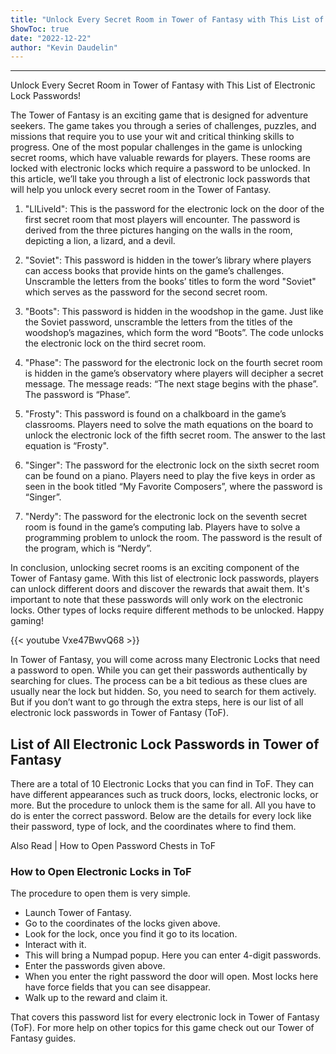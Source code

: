 ```yaml
---
title: "Unlock Every Secret Room in Tower of Fantasy with This List of Electronic Lock Passwords!"
ShowToc: true 
date: "2022-12-22"
author: "Kevin Daudelin"
---
```

*****
Unlock Every Secret Room in Tower of Fantasy with This List of Electronic Lock Passwords!

The Tower of Fantasy is an exciting game that is designed for adventure seekers. The game takes you through a series of challenges, puzzles, and missions that require you to use your wit and critical thinking skills to progress. One of the most popular challenges in the game is unlocking secret rooms, which have valuable rewards for players. These rooms are locked with electronic locks which require a password to be unlocked. In this article, we’ll take you through a list of electronic lock passwords that will help you unlock every secret room in the Tower of Fantasy.

1. "LlLiveld": This is the password for the electronic lock on the door of the first secret room that most players will encounter. The password is derived from the three pictures hanging on the walls in the room, depicting a lion, a lizard, and a devil.

2. "Soviet": This password is hidden in the tower’s library where players can access books that provide hints on the game’s challenges. Unscramble the letters from the books’ titles to form the word "Soviet" which serves as the password for the second secret room.

3. "Boots": This password is hidden in the woodshop in the game. Just like the Soviet password, unscramble the letters from the titles of the woodshop’s magazines, which form the word “Boots”. The code unlocks the electronic lock on the third secret room.

4. "Phase": The password for the electronic lock on the fourth secret room is hidden in the game’s observatory where players will decipher a secret message. The message reads: “The next stage begins with the phase”. The password is “Phase”.

5. "Frosty": This password is found on a chalkboard in the game’s classrooms. Players need to solve the math equations on the board to unlock the electronic lock of the fifth secret room. The answer to the last equation is “Frosty".

6. "Singer": The password for the electronic lock on the sixth secret room can be found on a piano. Players need to play the five keys in order as seen in the book titled “My Favorite Composers”, where the password is “Singer”.

7. "Nerdy": The password for the electronic lock on the seventh secret room is found in the game’s computing lab. Players have to solve a programming problem to unlock the room. The password is the result of the program, which is “Nerdy”.

In conclusion, unlocking secret rooms is an exciting component of the Tower of Fantasy game. With this list of electronic lock passwords, players can unlock different doors and discover the rewards that await them. It's important to note that these passwords will only work on the electronic locks. Other types of locks require different methods to be unlocked. Happy gaming!

{{< youtube Vxe47BwvQ68 >}} 



In Tower of Fantasy, you will come across many Electronic Locks that need a password to open. While you can get their passwords authentically by searching for clues. The process can be a bit tedious as these clues are usually near the lock but hidden. So, you need to search for them actively. But if you don’t want to go through the extra steps, here is our list of all electronic lock passwords in Tower of Fantasy (ToF).
 
## List of All Electronic Lock Passwords in Tower of Fantasy
 
There are a total of 10 Electronic Locks that you can find in ToF. They can have different appearances such as truck doors, locks, electronic locks, or more. But the procedure to unlock them is the same for all. All you have to do is enter the correct password. Below are the details for every lock like their password, type of lock, and the coordinates where to find them.
 
Also Read | How to Open Password Chests in ToF
 
### How to Open Electronic Locks in ToF
 

 
The procedure to open them is very simple.
 
- Launch Tower of Fantasy.
 - Go to the coordinates of the locks given above.
 - Look for the lock, once you find it go to its location.
 - Interact with it.
 - This will bring a Numpad popup. Here you can enter 4-digit passwords.
 - Enter the passwords given above.
 - When you enter the right password the door will open. Most locks here have force fields that you can see disappear.
 - Walk up to the reward and claim it.

 
That covers this password list for every electronic lock in Tower of Fantasy (ToF). For more help on other topics for this game check out our Tower of Fantasy guides.



